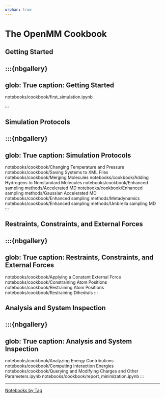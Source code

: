 ```yaml
---
orphan: true
---
```

# The OpenMM Cookbook


## Getting Started

:::{nbgallery}
---
glob: True
caption: Getting Started
---
notebooks/cookbook/first_simulation.ipynb

:::

## Simulation Protocols

:::{nbgallery}
---
glob: True
caption: Simulation Protocols
---
notebooks/cookbook/Changing Temperature and Pressure
notebooks/cookbook/Saving Systems to XML Files
notebooks/cookbook/Merging Molecules
notebooks/cookbook/Adding Hydrogens to Nonstandard Molecules
notebooks/cookbook/Enhanced sampling methods/Accelerated MD
notebooks/cookbook/Enhanced sampling methods/Gaussian Accelerated MD
notebooks/cookbook/Enhanced sampling methods/Metadynamics
notebooks/cookbook/Enhanced sampling methods/Umbrella sampling MD
:::

## Restraints, Constraints, and External Forces

:::{nbgallery}
---
glob: True
caption: Restraints, Constraints, and External Forces
---
notebooks/cookbook/Applying a Constant External Force
notebooks/cookbook/Constraining Atom Positions
notebooks/cookbook/Restraining Atom Positions
notebooks/cookbook/Restraining Dihedrals
:::

## Analysis and System Inspection

:::{nbgallery}
---
glob: True
caption: Analysis and System Inspection
---
notebooks/cookbook/Analyzing Energy Contributions
notebooks/cookbook/Computing Interaction Energies
notebooks/cookbook/Querying and Modifying Charges and Other Parameters.ipynb
notebooks/cookbook/report_minimization.ipynb
:::


----

[Notebooks by Tag](genindex)


